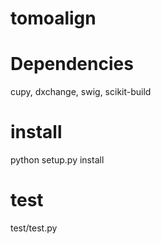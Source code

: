# tomoalign

# Dependencies

cupy, dxchange, swig, scikit-build

# install
python setup.py install

# test

test/test.py

